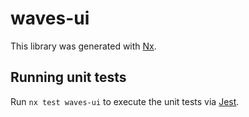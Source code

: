 # waves-ui

This library was generated with [Nx](https://nx.dev).

## Running unit tests

Run `nx test waves-ui` to execute the unit tests via [Jest](https://jestjs.io).
